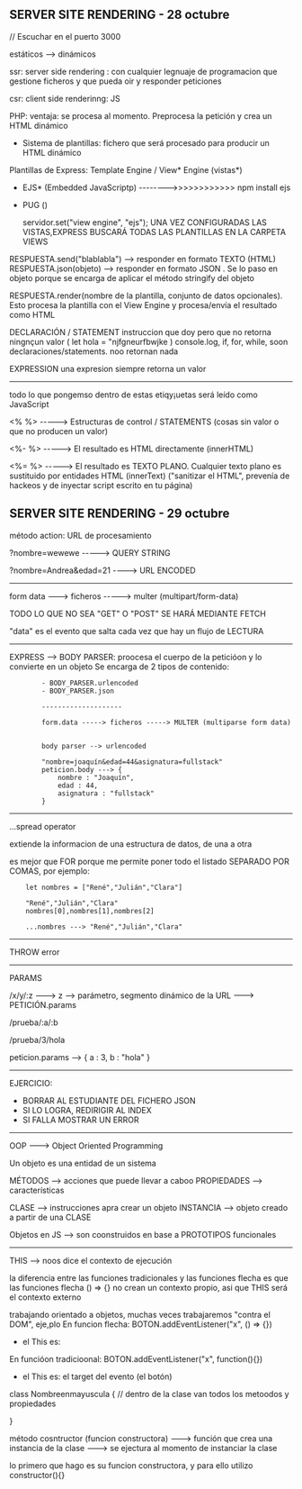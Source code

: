 ## SERVER SITE RENDERING - 28 octubre

// Escuchar en el puerto 3000


estáticos --> dinámicos

ssr: server side rendering : con cualquier legnuaje de programacion que gestione ficheros y que pueda oir y responder peticiones

csr: client side renderinng: JS



PHP: ventaja: se procesa al momento. Preprocesa la petición y crea un HTML dinámico

- Sistema de plantillas: fichero que será procesado  para producir un HTML dinámico

Plantillas de Express: Template Engine / View* Engine (vistas*)

 - EJS* (Embedded JavaScriptp)       -------->>>>>>>>>>>>         npm install ejs
 - PUG ()

    servidor.set("view engine", "ejs");
    UNA VEZ CONFIGURADAS LAS VISTAS,EXPRESS BUSCARÁ TODAS LAS PLANTILLAS EN LA CARPETA VIEWS


RESPUESTA.send("blablabla") --> responder en formato TEXTO (HTML)
RESPUESTA.json(objeto) --> responder en formato JSON . Se lo paso en objeto porque se encarga de aplicar el método stringify del objeto

RESPUESTA.render(nombre de la plantilla, conjunto de datos opcionales). Esto procesa la plantilla con el View Engine y procesa/envía el resultado como HTML



DECLARACIÓN / STATEMENT
instruccion que doy pero que no retorna ningnçun valor
( let hola = "njfgneurfbwjke )
console.log, if, for, while, soon declaraciones/statements. noo retornan nada


EXPRESSION
una expresion siempre retorna un valor


---

todo lo que pongemso dentro de estas etiqy¡uetas será leído como JavaScript

<% %> -----> Estructuras de control / STATEMENTS (cosas sin valor o que no producen un valor)

<%- %> -----> El resultado es HTML directamente (innerHTML)

<%= %> -----> El resultado es TEXTO PLANO. Cualquier texto plano es sustituido por entidades HTML  (innerText) ("sanitizar el HTML", prevenía de hackeos y de inyectar script escrito en tu página)



## SERVER SITE RENDERING - 29 octubre

método
action: URL de procesamiento

?nombre=wewewe -----> QUERY STRING

?nombre=Andrea&edad=21 ----> URL ENCODED

-------------------------------------------


form data ---> ficheros -----> multer (multipart/form-data)


TODO LO QUE NO SEA "GET" O "POST" SE HARÁ MEDIANTE FETCH


"data" es el evento que salta cada vez que hay un flujo de LECTURA

-------------------------------------------


EXPRESS --> BODY PARSER:  proocesa el cuerpo de la peticióon y lo convierte en un objeto
            Se encarga de 2 tipos de contenido:

            - BODY_PARSER.urlencoded
            - BODY_PARSER.json

            --------------------

            form.data -----> ficheros -----> MULTER (multiparse form data)


            body parser --> urlencoded 

            "nombre=joaquín&edad=44&asignatura=fullstack"
            peticion.body ---> {
                nombre : "Joaquín",
                edad : 44,
                asignatura : "fullstack"
            }

------------------

...spread operator

extiende la informacion de una estructura de datos, de una a otra

 es mejor que FOR porque me permite poner todo el listado SEPARADO POR COMAS, por ejemplo:

        let nombres = ["René","Julián","Clara"]

        "René","Julián","Clara"
        nombres[0],nombres[1],nombres[2]

        ...nombres ---> "René","Julián","Clara"

--------------


 THROW error


--------------

PARAMS 

/x/y/:z ---> z --> parámetro, segmento dinámico de la URL ---> PETICIÓN.params 

/prueba/:a/:b 

/prueba/3/hola 

peticion.params --> { a : 3, b : "hola" }



-----

EJERCICIO:
 - BORRAR AL ESTUDIANTE DEL FICHERO JSON
 - SI LO LOGRA, REDIRIGIR AL INDEX
 - SI FALLA MOSTRAR UN ERROR


 -----


 OOP ---> Object Oriented Programming

 Un objeto es una entidad de un sistema


MÉTODOS -->  acciones que puede llevar a caboo
PROPIEDADES --> características
 
CLASE --> instrucciones apra crear un objeto
INSTANCIA --> objeto creado a partir de una CLASE

Objetos en JS -->  son coonstruidos en base a PROTOTIPOS funcionales


-------------------

THIS -->  noos dice el contexto de ejecución


la diferencia entre las funciones tradicionales y las funciones flecha es que las funciones flecha () => {} no crean un contexto propio, asi que THIS será el contexto externo

trabajando orientado a  objetos, muchas veces trabajaremos "contra el DOM", eje,plo
En funcion flecha: 
    BOTON.addEventListener("x", () => {})
- el This es:

En funcióon tradicioonal:
    BOTON.addEventListener("x", function(){})
- el This es: el target del evento (el botón)


class Nombreenmayuscula {
     // dentro de la clase van todos los metoodos y propiedades

}

método cosntructor (funcion constructora) ---> función que crea una instancia de la clase ---> se ejectura al momento de instanciar la clase

lo primero que hago es su funcion constructora, y para ello utilizo constructor(){}